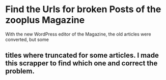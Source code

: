 # Find the Urls for broken Posts of the zooplus Magazine

With the new WordPress editor of the Magazine, the old articles were converted, but some <h2> titles where truncated for some articles. I made this scrapper to find which one and correct the problem. 
